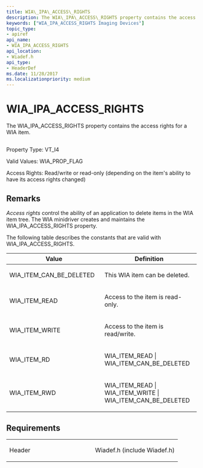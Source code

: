 ```yaml
---
title: WIA\_IPA\_ACCESS\_RIGHTS
description: The WIA\_IPA\_ACCESS\_RIGHTS property contains the access rights for a WIA item.
keywords: ["WIA_IPA_ACCESS_RIGHTS Imaging Devices"]
topic_type:
- apiref
api_name:
- WIA_IPA_ACCESS_RIGHTS
api_location:
- Wiadef.h
api_type:
- HeaderDef
ms.date: 11/28/2017
ms.localizationpriority: medium
---
```


# WIA\_IPA\_ACCESS\_RIGHTS


The WIA\_IPA\_ACCESS\_RIGHTS property contains the access rights for a WIA item.

## <span id="ddk_wia_ipa_access_rights_si"></span><span id="DDK_WIA_IPA_ACCESS_RIGHTS_SI"></span>


Property Type: VT\_I4

Valid Values: WIA\_PROP\_FLAG

Access Rights: Read/write or read-only (depending on the item's ability to have its access rights changed)

## Remarks

*Access rights* control the ability of an application to delete items in the WIA item tree. The WIA minidriver creates and maintains the WIA\_IPA\_ACCESS\_RIGHTS property.

The following table describes the constants that are valid with WIA\_IPA\_ACCESS\_RIGHTS.

<table>
<colgroup>
<col width="50%" />
<col width="50%" />
</colgroup>
<thead>
<tr class="header">
<th>Value</th>
<th>Definition</th>
</tr>
</thead>
<tbody>
<tr class="odd">
<td><p>WIA_ITEM_CAN_BE_DELETED</p></td>
<td><p>This WIA item can be deleted.</p></td>
</tr>
<tr class="even">
<td><p>WIA_ITEM_READ</p></td>
<td><p>Access to the item is read-only.</p></td>
</tr>
<tr class="odd">
<td><p>WIA_ITEM_WRITE</p></td>
<td><p>Access to the item is read/write.</p></td>
</tr>
<tr class="even">
<td><p>WIA_ITEM_RD</p></td>
<td><p>WIA_ITEM_READ | WIA_ITEM_CAN_BE_DELETED</p></td>
</tr>
<tr class="odd">
<td><p>WIA_ITEM_RWD</p></td>
<td><p>WIA_ITEM_READ | WIA_ITEM_WRITE | WIA_ITEM_CAN_BE_DELETED</p></td>
</tr>
</tbody>
</table>

 

## Requirements

<table>
<colgroup>
<col width="50%" />
<col width="50%" />
</colgroup>
<tbody>
<tr class="odd">
<td><p>Header</p></td>
<td>Wiadef.h (include Wiadef.h)</td>
</tr>
</tbody>
</table>

 

 





